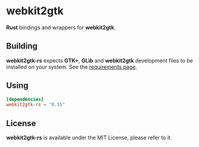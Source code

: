 # webkit2gtk

__Rust__ bindings and wrappers for __webkit2gtk__.

## Building

__webkit2gtk-rs__ expects __GTK+__, __GLib__ and __webkit2gtk__ development files to be installed on your system.
See the [requirements page](http://gtk-rs.org/docs/requirements.html).

## Using

```toml
[dependencies]
webkit2gtk-rs = "0.15"
```

## License

__webkit2gtk-rs__ is available under the MIT License, please refer to it.
